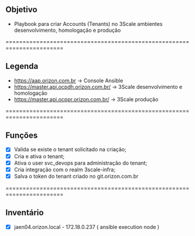 **Objetivo**
-------------

- Playbook para criar Accounts (Tenants) no 3Scale ambientes desenvolvimento, homologação e produção

=======================================================================

**Legenda**
-------------

- https://aap.orizon.com.br -> Console Ansible
- https://master.api.ocpdh.orizon.com.br/ -> 3Scale desenvolvimento e homologação
- https://master.api.ocppr.orizon.com.br/ -> 3Scale produção

=======================================================================

**Funções**
-------------
 
- [x] Valida se existe o tenant solicitado na criação;
- [X] Cria e ativa o tenant; 
- [X] Ativa o user svc_devops para administração do tenant;
- [X] Cria integração com o realm 3scale-infra;
- [x] Salva o token do tenant criado no git.orizon.com.br

=======================================================================

**Inventário**
-------------

- [x] jaen04.orizon.local - 172.18.0.237 ( ansible execution node )
